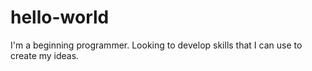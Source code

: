 # hello-world

I'm a beginning programmer. Looking to develop skills that I can use to create my ideas.
